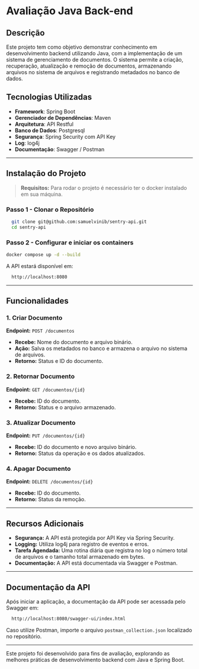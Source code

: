 # Avaliação Java Back-end

## Descrição

Este projeto tem como objetivo demonstrar conhecimento em desenvolvimento backend utilizando Java, com a implementação de um sistema de gerenciamento de documentos. O sistema permite a criação, recuperação, atualização e remoção de documentos, armazenando arquivos no sistema de arquivos e registrando metadados no banco de dados.

## Tecnologias Utilizadas

- **Framework**: Spring Boot
- **Gerenciador de Dependências**: Maven
- **Arquitetura**: API Restful
- **Banco de Dados**: Postgresql
- **Segurança**: Spring Security com API Key
- **Log**: log4j
- **Documentação**: Swagger / Postman

---

## Instalação do Projeto

> **Requisitos:** Para rodar o projeto é necessário ter o docker instalado em sua máquina.

### Passo 1 - Clonar o Repositório

```bash
  git clone git@github.com:samuelvinib/sentry-api.git
  cd sentry-api
```

### Passo 2 -  Configurar e iniciar os containers

```bash
docker compose up -d --build
```

A API estará disponível em:

```bash
  http://localhost:8080
```

---

## Funcionalidades

### 1. Criar Documento
**Endpoint:** `POST /documentos`
- **Recebe:** Nome do documento e arquivo binário.
- **Ação:** Salva os metadados no banco e armazena o arquivo no sistema de arquivos.
- **Retorno:** Status e ID do documento.

### 2. Retornar Documento
**Endpoint:** `GET /documentos/{id}`
- **Recebe:** ID do documento.
- **Retorno:** Status e o arquivo armazenado.

### 3. Atualizar Documento
**Endpoint:** `PUT /documentos/{id}`
- **Recebe:** ID do documento e novo arquivo binário.
- **Retorno:** Status da operação e os dados atualizados.

### 4. Apagar Documento
**Endpoint:** `DELETE /documentos/{id}`
- **Recebe:** ID do documento.
- **Retorno:** Status da remoção.

---

## Recursos Adicionais

- **Segurança:** A API está protegida por API Key via Spring Security.
- **Logging:** Utiliza log4j para registro de eventos e erros.
- **Tarefa Agendada:** Uma rotina diária que registra no log o número total de arquivos e o tamanho total armazenado em bytes.
- **Documentação:** A API está documentada via Swagger e Postman.

---

## Documentação da API

Após iniciar a aplicação, a documentação da API pode ser acessada pelo Swagger em:

```bash
  http://localhost:8080/swagger-ui/index.html
```

Caso utilize Postman, importe o arquivo `postman_collection.json` localizado no repositório.

---

Este projeto foi desenvolvido para fins de avaliação, explorando as melhores práticas de desenvolvimento backend com Java e Spring Boot.

